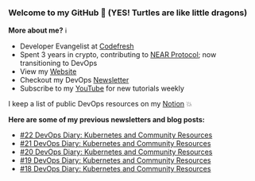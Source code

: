 ### Welcome to my GitHub :turtle: (YES! Turtles are like little dragons)

**More about me?** :information_source:
* Developer Evangelist at [Codefresh](https://codefresh.io/)
* Spent 3 years in crypto, contributing to [NEAR Protocol](https://github.com/near); now transitioning to DevOps
* View my [Website](https://anaisurl.com/)
* Checkout my DevOps [Newsletter](https://blog.anaisurl.com/tag/devops)
* Subscribe to my [YouTube](https://www.youtube.com/channel/UCb4mfRT5UWpjoUQRcIE2qOQ) for new tutorials weekly

I keep a list of public DevOps resources on my [Notion](https://devops.anaisurl.com/) :boom:

**Here are some of my previous newsletters and blog posts:**
<!-- BLOG-POST-LIST:START -->
- [#22 DevOps Diary: Kubernetes and Community Resources](https://blog.anaisurl.com/22-devops-diary-kubernetes-and-community-resources/)
- [#21 DevOps Diary: Kubernetes and Community Resources](https://blog.anaisurl.com/21-devops-diary-kubernetes-and-community-resources/)
- [#20 DevOps Diary: Kubernetes and Community Resources](https://blog.anaisurl.com/20-devops-diary-kubernetes-and-community-resources/)
- [#19 DevOps Diary: Kubernetes and Community Resources](https://blog.anaisurl.com/19-devops-diary-kubernetes-and-community-resources/)
- [#18 DevOps Diary: Kubernetes and Community Resources](https://blog.anaisurl.com/18-devops-diary-kubernetes-and-community-resources/)
<!-- BLOG-POST-LIST:END -->
